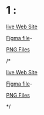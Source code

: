 # 1 : 
[live Web Site](https://ahmedcode.netlify.app/1/)

[Figma file](https://www.figma.com/file/hiqNRC07YxoGTktIeBI0L9/Untitled?node-id=0%3A1)- 

[PNG Files](./1/design/) 



/*

[live Web Site](https://ahmedcode.netlify.app/2/)

[Figma file](https://www.figma.com/file/hiqNRC07YxoGTktIeBI0L9/Untitled?node-id=0%3A1)- 

[PNG Files](./2/design/) 

*/

